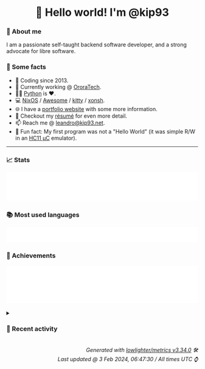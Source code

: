 <!-- README template, populated using this action:
     https://github.com/kip93/kip93/blob/main/.github/workflows/readme.yml. -->

<h1 align="center">👋 Hello world! I'm @kip93</h1> <!-- LOGIN => username -->

### 👤 About me

I am a passionate self-taught backend software developer, and a strong advocate for libre software.


### 💬 Some facts

* 📅 Coding since 2013.
* 💼 Currently working @ [OroraTech](https://ororatech.com/).
* 👨‍💻 [Python](https://github.com/search?q=user%3Akip93&l=python) is ❤️. <!-- LOGIN => username -->
* 💻 [NixOS](https://github.com/NixOS/) /
     [Awesome](https://github.com/awesomeWM/) /
     [kitty](https://github.com/kovidgoyal/kitty/) /
     [xonsh](https://github.com/xonsh/).
* 🌐 I have a [portfolio website](https://kip93.net/) with some more information.
* 📝 Checkout my [résumé](https://kip93.net/resume/) for even more detail.
* 📫 Reach me @ [leandro@kip93.net](mailto:leandro@kip93.net).
* 🎲 Fun fact: My first program was not a "Hello World" (it was simple R/W in an [HC11 µC](https://en.wikipedia.org/wiki/68HC11) emulator).


-----------------------------------------------------------------------------------------------------------------------


### 📈 Stats

![](./stats.svg)


### 📚 Most used languages <!-- by percentage, in decreasing order -->

![](./languages.svg)


### 🏅 Achievements

![](./achievements.svg)


<details> <!-- Last activity -->
<!-- Almost verbatim copy of https://github.com/lowlighter/metrics/blob/latest/source/templates/markdown/partials/activity.ejs, but restructured to be foldable. -->
<summary><h3>📰 Recent activity</h3></summary>

* 🌟 Starred [Chocobozzz/PeerTube](https://github.com/Chocobozzz/PeerTube)
  * *On 28 Jan 2024, 09:25:05*
* 🌟 Starred [bookwyrm-social/bookwyrm](https://github.com/bookwyrm-social/bookwyrm)
  * *On 27 Jan 2024, 17:44:23*
* 💬 Commented on [#35 Add support for non-tagged publishing](https://github.com/flakestry/flakestry.dev/issues/35) from [flakestry/flakestry.dev](https://github.com/flakestry/flakestry.dev)
  * *On 27 Jan 2024, 09:28:41*
* 🌟 Starred [LemmyNet/lemmy](https://github.com/LemmyNet/lemmy)
  * *On 25 Jan 2024, 10:44:36*
</details>


<h6 align="right"><em>
    Generated with <a href="https://github.com/lowlighter/metrics/tree/latest/">lowlighter/metrics v3.34.0</a> 🛠️<br> <!-- VERSION => MAJOR.minor.patch -->
    Last updated @ 3 Feb 2024, 06:47:30 / All times UTC ⌚ <!-- meta.generated => DD/MM/YYYY, hh:mm -->
</em></h6>
